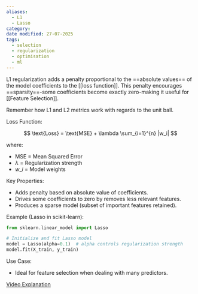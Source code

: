 ```yaml
---
aliases:
  - L1
  - Lasso
category:
date modified: 27-07-2025
tags:
  - selection
  - regularization
  - optimisation
  - ml
---
```

L1 regularization adds a penalty proportional to the ==absolute values== of the model coefficients to the [[loss function]]. This penalty encourages ==sparsity==-some coefficients become exactly zero-making it useful for [[Feature Selection]].

Remember how L1 and L2 metrics work with regards to the unit ball.

Loss Function:

$$
\text{Loss} = \text{MSE} + \lambda \sum_{i=1}^{n} |w_i|
$$

where:

* $\text{MSE}$ = Mean Squared Error
* $\lambda$ = Regularization strength
* $w\_i$ = Model weights

Key Properties:

* Adds penalty based on absolute value of coefficients.
* Drives some coefficients to zero by removes less relevant features.
* Produces a sparse model (subset of important features retained).

Example (Lasso in scikit-learn):

```python
from sklearn.linear_model import Lasso

# Initialize and fit Lasso model
model = Lasso(alpha=0.1)  # alpha controls regularization strength
model.fit(X_train, y_train)
```

Use Case:

* Ideal for feature selection when dealing with many predictors.

[Video Explanation](https://www.youtube.com/watch?v=NGf0voTMlcs)
